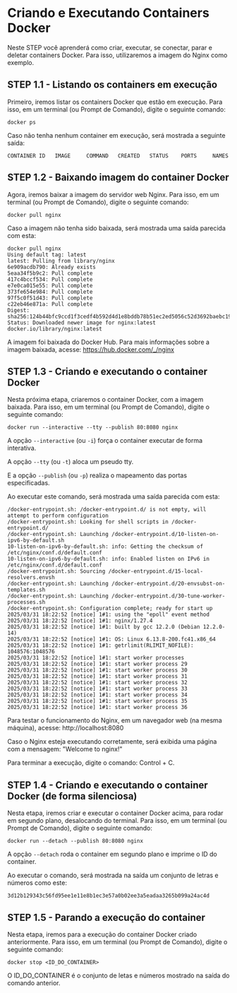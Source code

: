 # Criando e Executando Containers Docker

Neste STEP você aprenderá como criar, executar, se conectar, parar e deletar containers Docker. Para isso, utilizaremos a imagem do Nginx como exemplo.

## STEP 1.1 - Listando os containers em execução

Primeiro, iremos listar os containers Docker que estão em execução. Para isso, em um terminal (ou Prompt de Comando), digite o seguinte comando:

```
docker ps
```

Caso não tenha nenhum container em execução, será mostrada a seguinte saída:

```
CONTAINER ID   IMAGE     COMMAND   CREATED   STATUS    PORTS     NAMES
```

## STEP 1.2 - Baixando imagem do container Docker

Agora, iremos baixar a imagem do servidor web Nginx. Para isso, em um terminal (ou Prompt de Comando), digite o seguinte comando:

```
docker pull nginx
```

Caso a imagem não tenha sido baixada, será mostrada uma saída parecida com esta:

```
docker pull nginx
Using default tag: latest
latest: Pulling from library/nginx
6e909acdb790: Already exists 
5eaa34f5b9c2: Pull complete 
417c4bccf534: Pull complete 
e7e0ca015e55: Pull complete 
373fe654e984: Pull complete 
97f5c0f51d43: Pull complete 
c22eb46e871a: Pull complete 
Digest: sha256:124b44bfc9ccd1f3cedf4b592d4d1e8bddb78b51ec2ed5056c52d3692baebc19
Status: Downloaded newer image for nginx:latest
docker.io/library/nginx:latest
```

A imagem foi baixada do Docker Hub. Para mais informações sobre a imagem baixada, acesse: https://hub.docker.com/_/nginx

## STEP 1.3 - Criando e executando o container Docker

Nesta próxima etapa, criaremos o container Docker, com a imagem baixada. Para isso, em um terminal (ou Prompt de Comando), digite o seguinte comando:

```
docker run --interactive --tty --publish 80:8080 nginx
```

A opção ```--interactive``` (ou ```-i```) força o container executar de forma interativa.

A opção ```--tty``` (ou ```-t```) aloca um pseudo tty.

E a opção ```--publish``` (ou ```-p```) realiza o mapeamento das portas especificadas.

Ao executar este comando, será mostrada uma saída parecida com esta:

```
/docker-entrypoint.sh: /docker-entrypoint.d/ is not empty, will attempt to perform configuration
/docker-entrypoint.sh: Looking for shell scripts in /docker-entrypoint.d/
/docker-entrypoint.sh: Launching /docker-entrypoint.d/10-listen-on-ipv6-by-default.sh
10-listen-on-ipv6-by-default.sh: info: Getting the checksum of /etc/nginx/conf.d/default.conf
10-listen-on-ipv6-by-default.sh: info: Enabled listen on IPv6 in /etc/nginx/conf.d/default.conf
/docker-entrypoint.sh: Sourcing /docker-entrypoint.d/15-local-resolvers.envsh
/docker-entrypoint.sh: Launching /docker-entrypoint.d/20-envsubst-on-templates.sh
/docker-entrypoint.sh: Launching /docker-entrypoint.d/30-tune-worker-processes.sh
/docker-entrypoint.sh: Configuration complete; ready for start up
2025/03/31 18:22:52 [notice] 1#1: using the "epoll" event method
2025/03/31 18:22:52 [notice] 1#1: nginx/1.27.4
2025/03/31 18:22:52 [notice] 1#1: built by gcc 12.2.0 (Debian 12.2.0-14) 
2025/03/31 18:22:52 [notice] 1#1: OS: Linux 6.13.8-200.fc41.x86_64
2025/03/31 18:22:52 [notice] 1#1: getrlimit(RLIMIT_NOFILE): 1048576:1048576
2025/03/31 18:22:52 [notice] 1#1: start worker processes
2025/03/31 18:22:52 [notice] 1#1: start worker process 29
2025/03/31 18:22:52 [notice] 1#1: start worker process 30
2025/03/31 18:22:52 [notice] 1#1: start worker process 31
2025/03/31 18:22:52 [notice] 1#1: start worker process 32
2025/03/31 18:22:52 [notice] 1#1: start worker process 33
2025/03/31 18:22:52 [notice] 1#1: start worker process 34
2025/03/31 18:22:52 [notice] 1#1: start worker process 35
2025/03/31 18:22:52 [notice] 1#1: start worker process 36
```

Para testar o funcionamento do Nginx, em um navegador web (na mesma máquina), acesse: http://localhost:8080

Caso o Nginx esteja executando corretamente, será exibida uma página com a mensagem: "Welcome to nginx!"

Para terminar a execução, digite o comando: Control + C.

## STEP 1.4 - Criando e executando o container Docker (de forma silenciosa)

Nesta etapa, iremos criar e executar o container Docker acima, para rodar em segundo plano, desalocando do terminal. Para isso, em um terminal (ou Prompt de Comando), digite o seguinte comando:

```
docker run --detach --publish 80:8080 nginx
```

A opção ```--detach``` roda o container em segundo plano e imprime o ID do container.

Ao executar o comando, será mostrada na saída um conjunto de letras e números como este:

```
3d12b129343c56fd95ee1e11e8b1ec3e57a0b02ee3a5eadaa3265b099a24ac4d
```

## STEP 1.5 - Parando a execução do container

Nesta etapa, iremos para a execução do container Docker criado anteriormente. Para isso, em um terminal (ou Prompt de Comando), digite o seguinte comando:

```
docker stop <ID_DO_CONTAINER>
```

O ID_DO_CONTAINER é o conjunto de letas e números mostrado na saída do comando anterior.